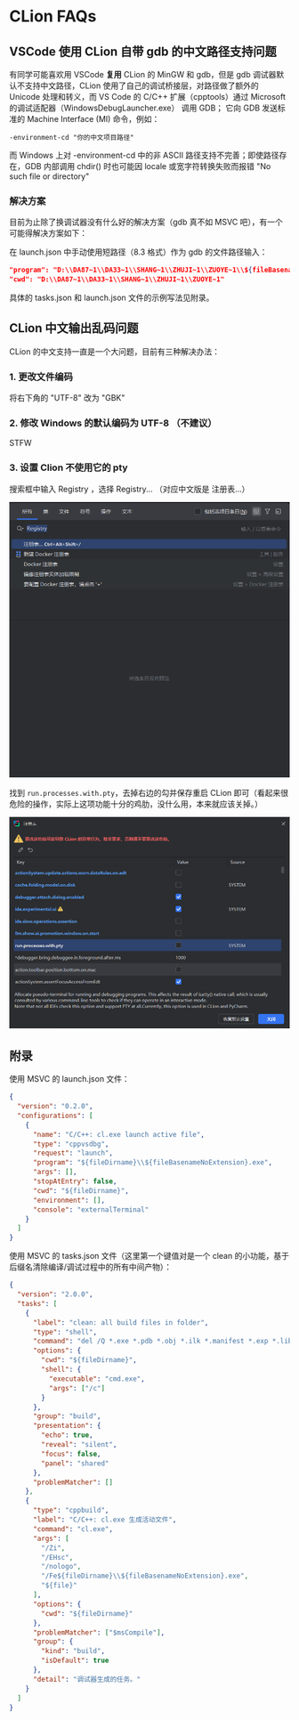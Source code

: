 # CLion FAQs

## VSCode 使用 CLion 自带 gdb 的中文路径支持问题

有同学可能喜欢用 VSCode **复用** CLion 的 MinGW 和 gdb，但是 gdb 调试器默认不支持中文路径，CLion 使用了自己的调试桥接层，对路径做了额外的 Unicode 处理和转义，而 VS Code 的 C/C++ 扩展（cpptools）通过 Microsoft 的调试适配器（WindowsDebugLauncher.exe） 调用 GDB；
它向 GDB 发送标准的 Machine Interface (MI) 命令，例如：

```gdb
-environment-cd "你的中文项目路径"
```

而 Windows 上对 -environment-cd 中的非 ASCII 路径支持不完善；即使路径存在，GDB 内部调用 chdir() 时也可能因 locale 或宽字符转换失败而报错 "No such file or directory"

### 解决方案

目前为止除了换调试器没有什么好的解决方案（gdb 真不如 MSVC 吧），有一个可能得解决方案如下：

在 launch.json 中手动使用短路径（8.3 格式）作为 gdb 的文件路径输入：

```json
"program": "D:\\DA87~1\\DA33~1\\SHANG~1\\ZHUJI~1\\ZUOYE~1\\${fileBasenameNoExtension}.exe",
"cwd": "D:\\DA87~1\\DA33~1\\SHANG~1\\ZHUJI~1\\ZUOYE~1"
```

具体的 tasks.json 和 launch.json 文件的示例写法见附录。

## CLion 中文输出乱码问题

CLion 的中文支持一直是一个大问题，目前有三种解决办法：

### 1. 更改文件编码

将右下角的 "UTF-8" 改为 "GBK"

### 2. 修改 Windows 的默认编码为 UTF-8 （不建议）

STFW

### 3. 设置 Clion 不使用它的 pty

搜索框中输入 Registry ，选择 Registry... （对应中文版是 注册表...）

![clion7](images/clion7.png)

找到 `run.processes.with.pty`，去掉右边的勾并保存重启 CLion 即可（看起来很危险的操作，实际上这项功能十分的鸡肋，没什么用，本来就应该关掉。）

![clion8](images/clion8.png)

## 附录

使用 MSVC 的 launch.json 文件：

```json
{
  "version": "0.2.0",
  "configurations": [
    {
      "name": "C/C++: cl.exe launch active file",
      "type": "cppvsdbg",
      "request": "launch",
      "program": "${fileDirname}\\${fileBasenameNoExtension}.exe",
      "args": [],
      "stopAtEntry": false,
      "cwd": "${fileDirname}",
      "environment": [],
      "console": "externalTerminal"
    }
  ]
}
```

使用 MSVC 的 tasks.json 文件（这里第一个键值对是一个 clean 的小功能，基于后缀名清除编译/调试过程中的所有中间产物）：

```json
{
  "version": "2.0.0",
  "tasks": [
    {
      "label": "clean: all build files in folder",
      "type": "shell",
      "command": "del /Q *.exe *.pdb *.obj *.ilk *.manifest *.exp *.lib *.dll 2>nul",
      "options": {
        "cwd": "${fileDirname}",
        "shell": {
          "executable": "cmd.exe",
          "args": ["/c"]
        }
      },
      "group": "build",
      "presentation": {
        "echo": true,
        "reveal": "silent",
        "focus": false,
        "panel": "shared"
      },
      "problemMatcher": []
    },
    {
      "type": "cppbuild",
      "label": "C/C++: cl.exe 生成活动文件",
      "command": "cl.exe",
      "args": [
        "/Zi",
        "/EHsc",
        "/nologo",
        "/Fe${fileDirname}\\${fileBasenameNoExtension}.exe",
        "${file}"
      ],
      "options": {
        "cwd": "${fileDirname}"
      },
      "problemMatcher": ["$msCompile"],
      "group": {
        "kind": "build",
        "isDefault": true
      },
      "detail": "调试器生成的任务。"
    }
  ]
}
```
